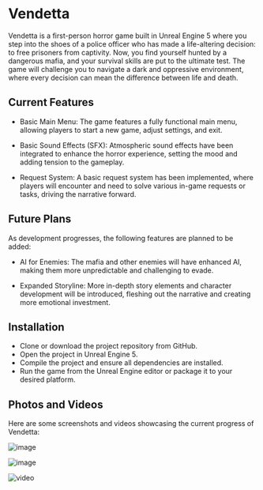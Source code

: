 # Vendetta




Vendetta is a first-person horror game built in Unreal Engine 5 where you step into the shoes of a police officer who has made a life-altering decision: to free prisoners from captivity. Now, you find yourself hunted by a dangerous mafia, and your survival skills are put to the ultimate test. The game will challenge you to navigate a dark and oppressive environment, where every decision can mean the difference between life and death.
## Current Features

- Basic Main Menu: The game features a fully functional main menu, allowing players to start a new game, adjust settings, and exit.

- Basic Sound Effects (SFX): Atmospheric sound effects have been integrated to enhance the horror experience, setting the mood and adding tension to the gameplay.

- Request System: A basic request system has been implemented, where players will encounter and need to solve various in-game requests or tasks, driving the narrative forward.
## Future Plans

As development progresses, the following features are planned to be added:

- AI for Enemies: The mafia and other enemies will have enhanced AI, making them more unpredictable and challenging to evade.

- Expanded Storyline: More in-depth story elements and character development will be introduced, fleshing out the narrative and creating more emotional investment.


## Installation


- Clone or download the project repository from GitHub.
- Open the project in Unreal Engine 5.
- Compile the project and ensure all dependencies are installed.
- Run the game from the Unreal Engine editor or package it to your desired platform.

## Photos and Videos

Here are some screenshots and videos showcasing the current progress of Vendetta:

![image](https://i.imgur.com/2z2nq3s.jpeg)

![image](https://i.imgur.com/WiLwSxY.jpeg)

![video](https://media0.giphy.com/media/v1.Y2lkPTc5MGI3NjExM2N2bWtwaDlhZnVuNTUzaWtvbTQybTZveDFpb3U3Y2cxcTh3ZmtibyZlcD12MV9pbnRlcm5hbF9naWZfYnlfaWQmY3Q9Zw/rcwISU3QiaQXxWUOmc/200.gif)

